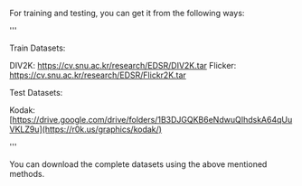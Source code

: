 For training and testing, you can get it from the following ways:

'''

Train Datasets:

DIV2K: https://cv.snu.ac.kr/research/EDSR/DIV2K.tar Flicker: https://cv.snu.ac.kr/research/EDSR/Flickr2K.tar

Test Datasets:

Kodak: [https://drive.google.com/drive/folders/1B3DJGQKB6eNdwuQIhdskA64qUuVKLZ9u](https://r0k.us/graphics/kodak/)

'''

You can download the complete datasets using the above mentioned methods.
